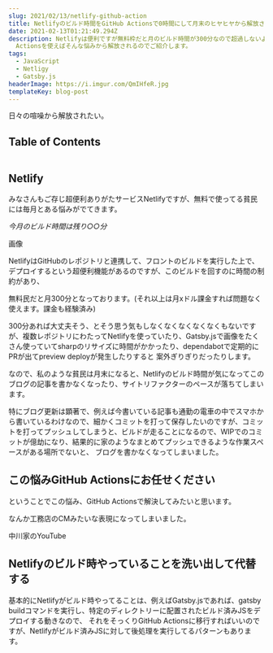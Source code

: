```yaml
---
slug: 2021/02/13/netlify-github-action
title: Netlifyのビルド時間をGitHub Actionsで0時間にして月末のヒヤヒヤから解放されよう！
date: 2021-02-13T01:21:49.294Z
description: Netlifyは便利ですが無料枠だと月のビルド時間が300分なので超過しないように神経を使います。GitHub
  Actionsを使えばそんな悩みから解放されるのでご紹介します。
tags:
  - JavaScript
  - Netligy
  - Gatsby.js
headerImage: https://i.imgur.com/QmIHfeR.jpg
templateKey: blog-post
---
```


日々の喧噪から解放されたい。

## Table of Contents

```toc

```

## Netlify

みなさんもご存じ超便利ありがたサービスNetlifyですが、無料で使ってる貧民には毎月とある悩みがでてきます。

*今月のビルド時間は残り○○分*

画像

NetlifyはGitHubのレポジトリと連携して、フロントのビルドを実行した上で、デプロイするという超便利機能があるのですが、このビルドを回すのに時間の制約があり、

無料民だと月300分となっております。(それ以上は月xドル課金すれば問題なく使えます。課金も経験済み)

300分あれば大丈夫そう、とそう思う気もしなくなくなくなくなくもないですが、複数レポジトリにわたってNetlifyを使っていたり、Gatsby.jsで画像をたくさん使っていてsharpのリサイズに時間がかかったり、dependabotで定期的にPRが出てpreview deployが発生したりすると
案外ぎりぎりだったりします。

なので、私のような貧民は月末になると、Netlifyのビルド時間が気になってこのブログの記事を書かなくなったり、サイトリファクターのペースが落ちてしまいます。

特にブログ更新は顕著で、例えば今書いている記事も通勤の電車の中でスマホから書いているわけなので、細かくコミットを打って保存したいのですが、コミットを打ってプッシュしてしまうと、ビルドが走ることになるので、WIPでのコミットが億劫になり、結果的に家のようなまとめてプッシュできるような作業スペースがある場所でないと、
ブログを書かなくなってしまいました。

## この悩みGitHub Actionsにお任せください

ということでこの悩み、GitHub Actionsで解決してみたいと思います。

なんか工務店のCMみたいな表現になってしまいました。

中川家のYouTube

## Netlifyのビルド時やっていることを洗い出して代替する

基本的にNetlifyがビルド時やってることは、例えばGatsby.jsであれば、gatsby buildコマンドを実行し、特定のディレクトリーに配置されたビルド済みJSをデプロイする動きなので、
それをそっくりGitHub Actionsに移行すればいいのですが、Netlifyがビルド済みJSに対して後処理を実行してるパターンもあります。








